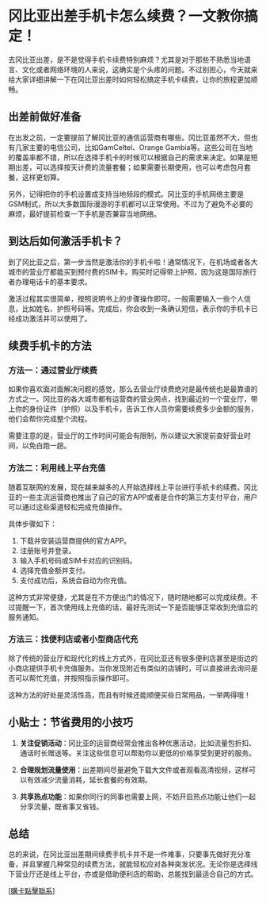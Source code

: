 # 冈比亚出差手机卡怎么续费？一文教你搞定！

去冈比亚出差，是不是觉得手机卡续费特别麻烦？尤其是对于那些不熟悉当地语言、文化或者网络环境的人来说，这确实是个头疼的问题。不过别担心，今天就来给大家详细讲解一下在冈比亚出差时如何轻松搞定手机卡续费，让你的旅程更加顺畅。

## 出差前做好准备

在出发之前，一定要提前了解冈比亚的通信运营商有哪些。冈比亚虽然不大，但也有几家主要的电信公司，比如GamCeltel、Orange Gambia等。这些公司在当地的覆盖率都不错，所以在选择手机卡的时候可以根据自己的需求来决定。如果是短期出差，可以选择按天计费的流量套餐；如果需要长期使用，也可以考虑包月套餐，这样更划算。

另外，记得把你的手机设置成支持当地频段的模式。冈比亚的手机网络主要是GSM制式，所以大多数国际漫游的手机都可以正常使用。不过为了避免不必要的麻烦，最好提前检查一下手机是否兼容当地网络。

## 到达后如何激活手机卡？

到了冈比亚之后，第一步当然是激活你的手机卡啦！通常情况下，在机场或者各大城市的营业厅都能买到预付费的SIM卡。购买时记得带上护照，因为这是国际旅行者办理电话卡的基本要求。

激活过程其实很简单，按照说明书上的步骤操作即可。一般需要输入一些个人信息，比如姓名、护照号码等。完成后，你会收到一条确认短信，表示你的手机卡已经成功激活并可以使用了。

## 续费手机卡的方法

### 方法一：通过营业厅续费

如果你喜欢面对面解决问题的感觉，那么去营业厅续费绝对是最传统也是最靠谱的方式之一。冈比亚的各大城市都有运营商的营业网点，找到最近的一个营业厅，带上你的身份证件（护照）以及手机卡，告诉工作人员你需要续费多少金额的服务，他们会帮你完成整个流程。

需要注意的是，营业厅的工作时间可能会有限制，所以建议大家提前查好营业时间，以免白跑一趟。

### 方法二：利用线上平台充值

随着互联网的发展，现在越来越多的人开始选择线上平台进行手机卡的续费。冈比亚的一些主流运营商也推出了自己的官方APP或者是合作的第三方支付平台，用户可以通过这些渠道轻松完成充值操作。

具体步骤如下：
1. 下载并安装运营商提供的官方APP。
2. 注册账号并登录。
3. 输入手机号码或SIM卡对应的识别码。
4. 选择充值金额并支付。
5. 支付成功后，系统会自动为你充值。

这种方式非常便捷，尤其是在不方便出门的情况下，随时随地都可以完成续费。不过提醒一下，首次使用线上充值的话，最好先测试一下是否能够正常收到充值后的服务通知。

### 方法三：找便利店或者小型商店代充

除了传统的营业厅和现代化的线上方式外，在冈比亚还有很多便利店甚至是街边的小商店提供手机卡充值服务。当你发现附近有类似的店铺时，可以直接进去询问是否可以帮忙充值，并按照指示操作即可。

这种方法的好处是灵活性高，而且有时候还能顺便买些日常用品，一举两得哦！

## 小贴士：节省费用的小技巧

1. **关注促销活动**：冈比亚的运营商经常会推出各种优惠活动，比如流量包折扣、通话时长赠送等。关注这些信息可以帮助你以更低的价格享受到更好的服务。
   
2. **合理规划流量使用**：出差期间尽量避免下载大文件或者观看高清视频，这样可以有效减少流量消耗，延长套餐的有效期。

3. **共享热点功能**：如果你同行的同事也需要上网，不妨开启热点功能让他们一起分享流量，既省事又省钱。

## 总结

总的来说，在冈比亚出差期间续费手机卡并不是一件难事，只要事先做好充分准备，并且掌握几种常见的续费方法，就能轻松应对各种突发状况。无论你是选择线下营业厅还是线上平台，亦或是借助便利店的帮助，总能找到最适合自己的方式。

[[購卡點擊聯系](https://t.me/s/esim1088)]